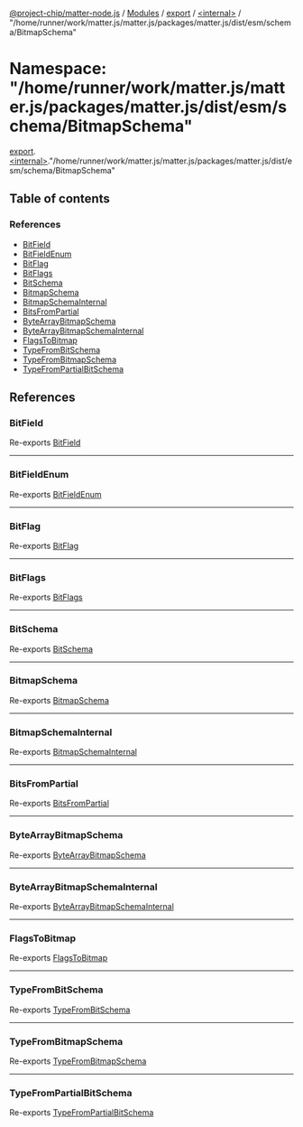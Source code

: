 [@project-chip/matter-node.js](../README.md) / [Modules](../modules.md) / [export](export.md) / [\<internal\>](export._internal_.md) / "/home/runner/work/matter.js/matter.js/packages/matter.js/dist/esm/schema/BitmapSchema"

# Namespace: "/home/runner/work/matter.js/matter.js/packages/matter.js/dist/esm/schema/BitmapSchema"

[export](export.md).[\<internal\>](export._internal_.md)."/home/runner/work/matter.js/matter.js/packages/matter.js/dist/esm/schema/BitmapSchema"

## Table of contents

### References

- [BitField](export._internal_.__home_runner_work_matter_js_matter_js_packages_matter_js_dist_esm_schema_BitmapSchema_.md#bitfield)
- [BitFieldEnum](export._internal_.__home_runner_work_matter_js_matter_js_packages_matter_js_dist_esm_schema_BitmapSchema_.md#bitfieldenum)
- [BitFlag](export._internal_.__home_runner_work_matter_js_matter_js_packages_matter_js_dist_esm_schema_BitmapSchema_.md#bitflag)
- [BitFlags](export._internal_.__home_runner_work_matter_js_matter_js_packages_matter_js_dist_esm_schema_BitmapSchema_.md#bitflags)
- [BitSchema](export._internal_.__home_runner_work_matter_js_matter_js_packages_matter_js_dist_esm_schema_BitmapSchema_.md#bitschema)
- [BitmapSchema](export._internal_.__home_runner_work_matter_js_matter_js_packages_matter_js_dist_esm_schema_BitmapSchema_.md#bitmapschema)
- [BitmapSchemaInternal](export._internal_.__home_runner_work_matter_js_matter_js_packages_matter_js_dist_esm_schema_BitmapSchema_.md#bitmapschemainternal)
- [BitsFromPartial](export._internal_.__home_runner_work_matter_js_matter_js_packages_matter_js_dist_esm_schema_BitmapSchema_.md#bitsfrompartial)
- [ByteArrayBitmapSchema](export._internal_.__home_runner_work_matter_js_matter_js_packages_matter_js_dist_esm_schema_BitmapSchema_.md#bytearraybitmapschema)
- [ByteArrayBitmapSchemaInternal](export._internal_.__home_runner_work_matter_js_matter_js_packages_matter_js_dist_esm_schema_BitmapSchema_.md#bytearraybitmapschemainternal)
- [FlagsToBitmap](export._internal_.__home_runner_work_matter_js_matter_js_packages_matter_js_dist_esm_schema_BitmapSchema_.md#flagstobitmap)
- [TypeFromBitSchema](export._internal_.__home_runner_work_matter_js_matter_js_packages_matter_js_dist_esm_schema_BitmapSchema_.md#typefrombitschema)
- [TypeFromBitmapSchema](export._internal_.__home_runner_work_matter_js_matter_js_packages_matter_js_dist_esm_schema_BitmapSchema_.md#typefrombitmapschema)
- [TypeFromPartialBitSchema](export._internal_.__home_runner_work_matter_js_matter_js_packages_matter_js_dist_esm_schema_BitmapSchema_.md#typefrompartialbitschema)

## References

### BitField

Re-exports [BitField](exports_schema.md#bitfield-1)

___

### BitFieldEnum

Re-exports [BitFieldEnum](exports_schema.md#bitfieldenum-1)

___

### BitFlag

Re-exports [BitFlag](exports_schema.md#bitflag-1)

___

### BitFlags

Re-exports [BitFlags](exports_schema.md#bitflags)

___

### BitSchema

Re-exports [BitSchema](exports_schema.md#bitschema)

___

### BitmapSchema

Re-exports [BitmapSchema](exports_schema.md#bitmapschema)

___

### BitmapSchemaInternal

Re-exports [BitmapSchemaInternal](../classes/exports_schema.BitmapSchemaInternal.md)

___

### BitsFromPartial

Re-exports [BitsFromPartial](exports_schema.md#bitsfrompartial)

___

### ByteArrayBitmapSchema

Re-exports [ByteArrayBitmapSchema](exports_schema.md#bytearraybitmapschema)

___

### ByteArrayBitmapSchemaInternal

Re-exports [ByteArrayBitmapSchemaInternal](../classes/exports_schema.ByteArrayBitmapSchemaInternal.md)

___

### FlagsToBitmap

Re-exports [FlagsToBitmap](exports_schema.md#flagstobitmap)

___

### TypeFromBitSchema

Re-exports [TypeFromBitSchema](exports_schema.md#typefrombitschema)

___

### TypeFromBitmapSchema

Re-exports [TypeFromBitmapSchema](exports_schema.md#typefrombitmapschema)

___

### TypeFromPartialBitSchema

Re-exports [TypeFromPartialBitSchema](exports_schema.md#typefrompartialbitschema)
